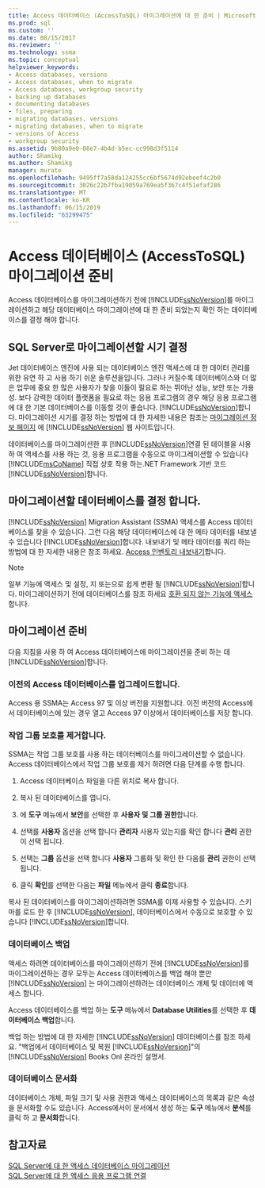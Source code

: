 ```yaml
---
title: Access 데이터베이스 (AccessToSQL) 마이그레이션에 대 한 준비 | Microsoft Docs
ms.prod: sql
ms.custom: ''
ms.date: 08/15/2017
ms.reviewer: ''
ms.technology: ssma
ms.topic: conceptual
helpviewer_keywords:
- Access databases, versions
- Access databases, when to migrate
- Access databases, workgroup security
- backing up databases
- documenting databases
- files, preparing
- migrating databases, versions
- migrating databases, when to migrate
- versions of Access
- workgroup security
ms.assetid: 9b80a9e0-08e7-4b4d-b5ec-cc998d3f5114
author: Shamikg
ms.author: Shamikg
manager: murato
ms.openlocfilehash: 9495ff7a58da124255cc6bf5674d92ebeef4c2b0
ms.sourcegitcommit: 3026c22b7fba19059a769ea5f367c4f51efaf286
ms.translationtype: MT
ms.contentlocale: ko-KR
ms.lasthandoff: 06/15/2019
ms.locfileid: "63299475"
---
```

# <a name="preparing-access-databases-for-migration-accesstosql"></a>Access 데이터베이스 (AccessToSQL) 마이그레이션 준비
Access 데이터베이스를 마이그레이션하기 전에 [!INCLUDE[ssNoVersion](../../includes/ssnoversion-md.md)]를 마이그레이션하고 해당 데이터베이스 마이그레이션에 대 한 준비 되었는지 확인 하는 데이터베이스를 결정 해야 합니다.  
  
## <a name="determining-when-to-migrate-to-sql-server"></a>SQL Server로 마이그레이션할 시기 결정  
Jet 데이터베이스 엔진에 사용 되는 데이터베이스 엔진 액세스에 대 한 데이터 관리를 위한 유연 하 고 사용 하기 쉬운 솔루션을입니다. 그러나 커질수록 데이터베이스와 더 많은 업무에 중요 한 많은 사용자가 찾을 이들이 필요로 하는 뛰어난 성능, 보안 또는 가용성. 보다 강력한 데이터 플랫폼을 필요로 하는 응용 프로그램의 경우 해당 응용 프로그램에 대 한 기본 데이터베이스를 이동할 것이 좋습니다. [!INCLUDE[ssNoVersion](../../includes/ssnoversion-md.md)]합니다. 마이그레이션 시기를 결정 하는 방법에 대 한 자세한 내용은 참조는 [마이그레이션 정보 페이지](https://go.microsoft.com/fwlink/?LinkId=68571) 에 [!INCLUDE[ssNoVersion](../../includes/ssnoversion-md.md)] 웹 사이트입니다.  
  
데이터베이스를 마이그레이션한 후 [!INCLUDE[ssNoVersion](../../includes/ssnoversion-md.md)]연결 된 테이블을 사용 하 여 액세스를 사용 하는 것, 응용 프로그램을 수동으로 마이그레이션할 수 있습니다 [!INCLUDE[msCoName](../../includes/msconame_md.md)] 직접 상호 작용 하는.NET Framework 기반 코드 [!INCLUDE[ssNoVersion](../../includes/ssnoversion-md.md)]합니다.  
  
## <a name="determining-which-databases-to-migrate"></a>마이그레이션할 데이터베이스를 결정 합니다.  
[!INCLUDE[ssNoVersion](../../includes/ssnoversion-md.md)] Migration Assistant (SSMA) 액세스를 Access 데이터베이스를 찾을 수 있습니다. 그런 다음 해당 데이터베이스에 대 한 메타 데이터를 내보낼 수 있습니다 [!INCLUDE[ssNoVersion](../../includes/ssnoversion-md.md)]합니다. 내보내기 및 메타 데이터를 쿼리 하는 방법에 대 한 자세한 내용은 참조 하세요. [Access 인벤토리 내보내기](exporting-an-access-inventory-accesstosql.md)합니다.  

   > [!NOTE]
   > 일부 기능에 액세스 및 설정, 지 또는으로 쉽게 변환 될 [!INCLUDE[ssNoVersion](../../includes/ssnoversion-md.md)]합니다. 마이그레이션하기 전에 데이터베이스를 참조 하세요 [호환 되지 않는 기능에 액세스](incompatible-access-features-accesstosql.md)합니다.
  
## <a name="preparing-for-migration"></a>마이그레이션 준비  
다음 지침을 사용 하 여 Access 데이터베이스에 마이그레이션을 준비 하는 데 [!INCLUDE[ssNoVersion](../../includes/ssnoversion-md.md)]합니다.  
  
### <a name="upgrading-older-access-databases"></a>이전의 Access 데이터베이스를 업그레이드합니다.  
Access 용 SSMA는 Access 97 및 이상 버전을 지원합니다. 이전 버전의 Access에서 데이터베이스에 있는 경우 열고 Access 97 이상에서 데이터베이스를 저장 합니다.  
  
### <a name="removing-workgroup-protection"></a>작업 그룹 보호를 제거합니다.  
SSMA는 작업 그룹 보호를 사용 하는 데이터베이스를 마이그레이션할 수 없습니다. Access 데이터베이스에서 작업 그룹 보호를 제거 하려면 다음 단계를 수행 합니다.  
  
1.  Access 데이터베이스 파일을 다른 위치로 복사 합니다.  
  
2.  복사 된 데이터베이스를 엽니다.  
  
3.  에 **도구** 메뉴에서 **보안**를 선택한 후 **사용자 및 그룹 권한**합니다.  
  
4.  선택를 **사용자** 옵션을 선택 합니다 **관리자** 사용자 있는지를 확인 합니다 **관리** 권한이 선택 됩니다.  
  
5.  선택는 **그룹** 옵션을 선택 합니다 **사용자** 그룹화 및 확인 한 다음를 **관리** 권한이 선택 됩니다.  
  
6.  클릭 **확인**를 선택한 다음는 **파일** 메뉴에서 클릭 **종료**합니다.  
  
복사 된 데이터베이스를 마이그레이션하려면 SSMA를 이제 사용할 수 있습니다. 스키마를 로드 한 후 [!INCLUDE[ssNoVersion](../../includes/ssnoversion-md.md)], 데이터베이스에서 수동으로 보호할 수 있습니다 [!INCLUDE[ssNoVersion](../../includes/ssnoversion-md.md)]합니다.  
  
### <a name="backing-up-databases"></a>데이터베이스 백업  
액세스 하려면 데이터베이스를 마이그레이션하기 전에 [!INCLUDE[ssNoVersion](../../includes/ssnoversion-md.md)]를 마이그레이션하는 경우 모두는 Access 데이터베이스를 백업 해야 뿐만 [!INCLUDE[ssNoVersion](../../includes/ssnoversion-md.md)] 는 마이그레이션하려는 데이터베이스 개체 및 데이터에 액세스 합니다.  
  
Access 데이터베이스를 백업 하는 **도구** 메뉴에서 **Database Utilities**를 선택한 후 **데이터베이스 백업**합니다.  
  
백업 하는 방법에 대 한 자세한 [!INCLUDE[ssNoVersion](../../includes/ssnoversion-md.md)] 데이터베이스를 참조 하세요. "백업에서 데이터베이스 및 복원 [!INCLUDE[ssNoVersion](../../includes/ssnoversion-md.md)]"의 [!INCLUDE[ssNoVersion](../../includes/ssnoversion-md.md)] Books Onl 온라인 설명서.  
  
### <a name="documenting-databases"></a>데이터베이스 문서화  
데이터베이스 개체, 파일 크기 및 사용 권한과 액세스 데이터베이스의 목록과 같은 속성을 문서화할 수도 있습니다. Access에서이 문서에서 생성 하는 **도구** 메뉴에서 **분석**를 클릭 하 고 **문서화**합니다.  
  
## <a name="see-also"></a>참고자료  
[SQL Server에 대 한 액세스 데이터베이스 마이그레이션](migrating-access-databases-to-sql-server-azure-sql-db-accesstosql.md)  
[SQL Server에 대 한 액세스 응용 프로그램 연결](linking-access-applications-to-sql-server-azure-sql-db-accesstosql.md)
